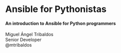 # Ansible for Pythonistas

#### An introduction to Ansible for Python programmers

Miguel Ángel Tribaldos  
Senior Developer  
@mtribaldos


